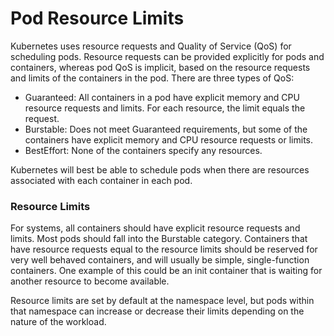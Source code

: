 # Pod Resource Limits

Kubernetes uses resource requests and Quality of Service \(QoS\) for scheduling pods. Resource requests can be provided explicitly for pods and containers, whereas pod QoS is implicit, based on the resource requests and limits of the containers in the pod. There are three types of QoS:

-   Guaranteed: All containers in a pod have explicit memory and CPU resource requests and limits. For each resource, the limit equals the request.
-   Burstable: Does not meet Guaranteed requirements, but some of the containers have explicit memory and CPU resource requests or limits.
-   BestEffort: None of the containers specify any resources.

Kubernetes will best be able to schedule pods when there are resources associated with each container in each pod.

### Resource Limits

For systems, all containers should have explicit resource requests and limits. Most pods should fall into the Burstable category. Containers that have resource requests equal to the resource limits should be reserved for very well behaved containers, and will usually be simple, single-function containers. One example of this could be an init container that is waiting for another resource to become available.

Resource limits are set by default at the namespace level, but pods within that namespace can increase or decrease their limits depending on the nature of the workload.

